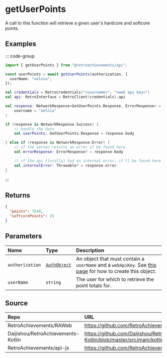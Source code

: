# getUserPoints

A call to this function will retrieve a given user's hardcore and softcore points.

## Examples

::: code-group

```ts [NodeJS]
import { getUserPoints } from "@retroachievements/api";

const userPoints = await getUserPoints(authorization, {
  userName: "xelnia",
});
```

```kotlin [Kotlin]
val credentials = RetroCredentials("<username>", "<web api key>")
val api: RetroInterface = RetroClient(credentials).api

val response: NetworkResponse<GetUserPoints.Response, ErrorResponse> = api.getUserPoints(
    username = "xelnia"
)

if (response is NetworkResponse.Success) {
    // handle the data
    val userPoints: GetUserPoints.Response = response.body

} else if (response is NetworkResponse.Error) {
    // if the server returns an error it be found here
    val errorResponse: ErrorResponse? = response.body

    // if the api (locally) had an internal error, it'll be found here
    val internalError: Throwable? = response.error
}
```

:::

## Returns

```json
{
  "points": 7640,
  "softcorePoints": 25
}
```

## Parameters

| Name            | Type                                        | Description                                                                                                                  |
|:----------------|:--------------------------------------------|:-----------------------------------------------------------------------------------------------------------------------------|
| `authorization` | [`AuthObject`](/v1/data-models/auth-object) | An object that must contain a `userName` and a `webApiKey`. See [this page](/getting-started) for how to create this object. |
| `userName`      | `string`                                    | The user for which to retrieve the point totals for.                                                                         |

## Source

| Repo                               | URL                                                                                                                      |
|:-----------------------------------|:-------------------------------------------------------------------------------------------------------------------------|
| RetroAchievements/RAWeb            | https://github.com/RetroAchievements/RAWeb/blob/master/public/API/API_GetUserPoints.php                                  |
| Daijishou/RetroAchievements-Kotlin | https://github.com/Daijishou/RetroAchievements-Kotlin/blob/master/src/main/kotlin/retroachivements/api/RetroInterface.kt |
| RetroAchievements/api-js           | https://github.com/RetroAchievements/api-js/blob/main/src/user/getUserPoints.ts                                          |

